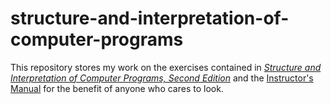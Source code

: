 # structure-and-interpretation-of-computer-programs

This repository stores my work on the exercises contained in [*Structure and Interpretation of Computer Programs, Second Edition*](https://mitpress.mit.edu/sites/default/files/sicp/index.html) and the [Instructor's Manual](https://mitpress.mit.edu/books/instructors-manual-ta-structure-and-interpretation-computer-programs-second-edition) for the benefit of anyone who cares to look.
